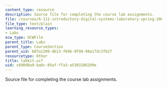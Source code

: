 ```yaml
---
content_type: resource
description: Source file for completing the course lab assignments.
file: /courses/6-111-introductory-digital-systems-laboratory-spring-2006/c690d0a9ba0c85afffa3a5303286299e_labkit.ucf
file_type: text/plain
learning_resource_types:
- Labs
ocw_type: OCWFile
parent_title: Labs
parent_type: CourseSection
parent_uid: b07a1209-db13-f696-9f99-98a17dc3f627
resourcetype: Other
title: labkit.ucf
uid: c690d0a9-ba0c-85af-ffa3-a5303286299e
---
```

Source file for completing the course lab assignments.


